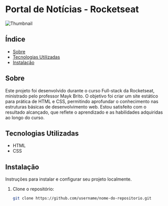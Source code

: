 # Portal de Notícias - Rocketseat
![Thumbnail](https://github.com/user-attachments/assets/0b6227a7-3198-42bd-80a2-468383e04be8)


## Índice

- [Sobre](#sobre)
- [Tecnologias Utilizadas](#tecnologias-utilizadas)
- [Instalação](#instalação)


## Sobre

Este projeto foi desenvolvido durante o curso Full-stack da Rocketseat, ministrado pelo professor Mayk Brito. O objetivo foi criar um site estático para prática de HTML e CSS, permitindo aprofundar o conhecimento nas estruturas básicas de desenvolvimento web. Estou satisfeito com o resultado alcançado, que reflete o aprendizado e as habilidades adquiridas ao longo do curso.

## Tecnologias Utilizadas
- HTML
- CSS

## Instalação

Instruções para instalar e configurar seu projeto localmente.

1. Clone o repositório:
   ```bash
   git clone https://github.com/username/nome-do-repositorio.git
